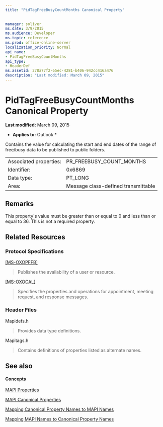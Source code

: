 ```yaml
---
title: "PidTagFreeBusyCountMonths Canonical Property"
 
 
manager: soliver
ms.date: 3/9/2015
ms.audience: Developer
ms.topic: reference
ms.prod: office-online-server
localization_priority: Normal
api_name:
- PidTagFreeBusyCountMonths
api_type:
- HeaderDef
ms.assetid: 278a77f2-65ec-4281-b406-942cc416a476
description: "Last modified: March 09, 2015"
---
```


# PidTagFreeBusyCountMonths Canonical Property

 **Last modified:** March 09, 2015 
  
 * **Applies to:** Outlook * 
  
Contains the value for calculating the start and end dates of the range of free/busy data to be published to public folders.
  
|||
|:-----|:-----|
|Associated properties:  <br/> |PR_FREEBUSY_COUNT_MONTHS  <br/> |
|Identifier:  <br/> |0x6869  <br/> |
|Data type:  <br/> |PT_LONG  <br/> |
|Area:  <br/> |Message class-defined transmittable  <br/> |
   
## Remarks

This property's value must be greater than or equal to 0 and less than or equal to 36. This is not a required property.
  
## Related Resources

### Protocol Specifications

[[MS-OXOPFFB]](http://msdn.microsoft.com/library/1a527299-7211-4d27-a74c-b69bd0746320%28Office.15%29.aspx)
  
> Publishes the availability of a user or resource.
    
[[MS-OXOCAL]](http://msdn.microsoft.com/library/09861fde-c8e4-4028-9346-e7c214cfdba1%28Office.15%29.aspx)
  
> Specifies the properties and operations for appointment, meeting request, and response messages.
    
### Header Files

Mapidefs.h
  
> Provides data type definitions.
    
Mapitags.h
  
> Contains definitions of properties listed as alternate names.
    
## See also

#### Concepts

[MAPI Properties](mapi-properties.md)
  
[MAPI Canonical Properties](mapi-canonical-properties.md)
  
[Mapping Canonical Property Names to MAPI Names](mapping-canonical-property-names-to-mapi-names.md)
  
[Mapping MAPI Names to Canonical Property Names](mapping-mapi-names-to-canonical-property-names.md)

